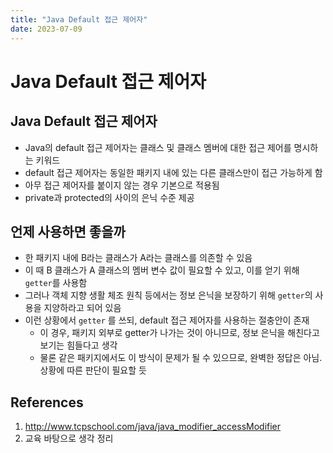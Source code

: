 ```yaml
---
title: "Java Default 접근 제어자"
date: 2023-07-09
---
```


# Java Default 접근 제어자

## Java Default 접근 제어자

- Java의 default 접근 제어자는 클래스 및 클래스 멤버에 대한 접근 제어를 명시하는 키워드
- default 접근 제어자는 동일한 패키지 내에 있는 다른 클래스만이 접근 가능하게 함
- 아무 접근 제어자를 붙이지 않는 경우 기본으로 적용됨
- private과 protected의 사이의 은닉 수준 제공

## 언제 사용하면 좋을까

- 한 패키지 내에 B라는 클래스가 A라는 클래스를 의존할 수 있음
- 이 때 B 클래스가 A 클래스의 멤버 변수 값이 필요할 수 있고, 이를 얻기 위해 `getter`를 사용함
- 그러나 객체 지향 생활 체조 원칙 등에서는 정보 은닉을 보장하기 위해 `getter`의 사용을 지양하라고 되어 있음
- 이런 상황에서 `getter` 를 쓰되, default 접근 제어자를 사용하는 절충안이 존재
  - 이 경우, 패키지 외부로 getter가 나가는 것이 아니므로, 정보 은닉을 해친다고 보기는 힘들다고 생각
  - 물론 같은 패키지에서도 이 방식이 문제가 될 수 있으므로, 완벽한 정답은 아님. 상황에 따른 판단이 필요할 듯

## References

1. http://www.tcpschool.com/java/java_modifier_accessModifier
2. 교육 바탕으로 생각 정리
